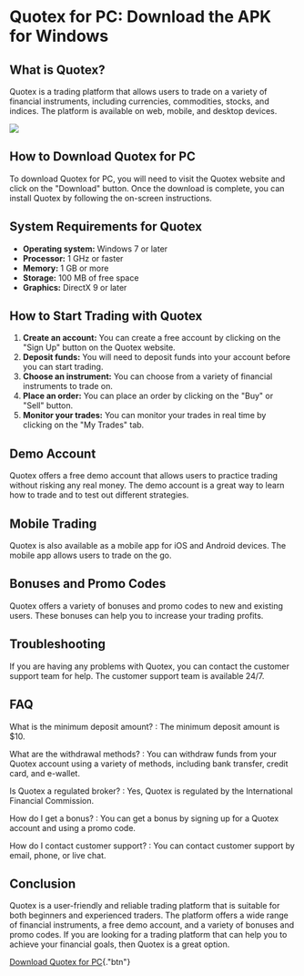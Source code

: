# Quotex for PC: Download the APK for Windows

## What is Quotex?

Quotex is a trading platform that allows users to trade on a variety of
financial instruments, including currencies, commodities, stocks, and
indices. The platform is available on web, mobile, and desktop devices.

[![](https://static.quotex.io/files/1_en/300_250.jpg)](https://traff.sbs/brokerqxsignupf)

## How to Download Quotex for PC

To download Quotex for PC, you will need to visit the Quotex website and
click on the "Download" button. Once the download is complete, you
can install Quotex by following the on-screen instructions.

## System Requirements for Quotex

-   **Operating system:** Windows 7 or later
-   **Processor:** 1 GHz or faster
-   **Memory:** 1 GB or more
-   **Storage:** 100 MB of free space
-   **Graphics:** DirectX 9 or later

## How to Start Trading with Quotex

1.  **Create an account:** You can create a free account by clicking on
    the "Sign Up" button on the Quotex website.
2.  **Deposit funds:** You will need to deposit funds into your account
    before you can start trading.
3.  **Choose an instrument:** You can choose from a variety of financial
    instruments to trade on.
4.  **Place an order:** You can place an order by clicking on the
    "Buy" or "Sell" button.
5.  **Monitor your trades:** You can monitor your trades in real time by
    clicking on the "My Trades" tab.

## Demo Account

Quotex offers a free demo account that allows users to practice trading
without risking any real money. The demo account is a great way to learn
how to trade and to test out different strategies.

## Mobile Trading

Quotex is also available as a mobile app for iOS and Android devices.
The mobile app allows users to trade on the go.

## Bonuses and Promo Codes

Quotex offers a variety of bonuses and promo codes to new and existing
users. These bonuses can help you to increase your trading profits.

## Troubleshooting

If you are having any problems with Quotex, you can contact the customer
support team for help. The customer support team is available 24/7.

## FAQ

What is the minimum deposit amount?
:   The minimum deposit amount is \$10.

What are the withdrawal methods?
:   You can withdraw funds from your Quotex account using a variety of
    methods, including bank transfer, credit card, and e-wallet.

Is Quotex a regulated broker?
:   Yes, Quotex is regulated by the International Financial Commission.

How do I get a bonus?
:   You can get a bonus by signing up for a Quotex account and using a
    promo code.

How do I contact customer support?
:   You can contact customer support by email, phone, or live chat.

## Conclusion

Quotex is a user-friendly and reliable trading platform that is suitable
for both beginners and experienced traders. The platform offers a wide
range of financial instruments, a free demo account, and a variety of
bonuses and promo codes. If you are looking for a trading platform that
can help you to achieve your financial goals, then Quotex is a great
option.

[Download Quotex for
PC](\%22https://traff.sbs/quotexonelink\%22){."btn"}

